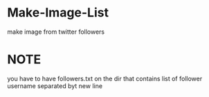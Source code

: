 # Make-Image-List
make image from twitter followers

# NOTE
you have to have followers.txt on the dir that contains list of follower username separated byt new line
